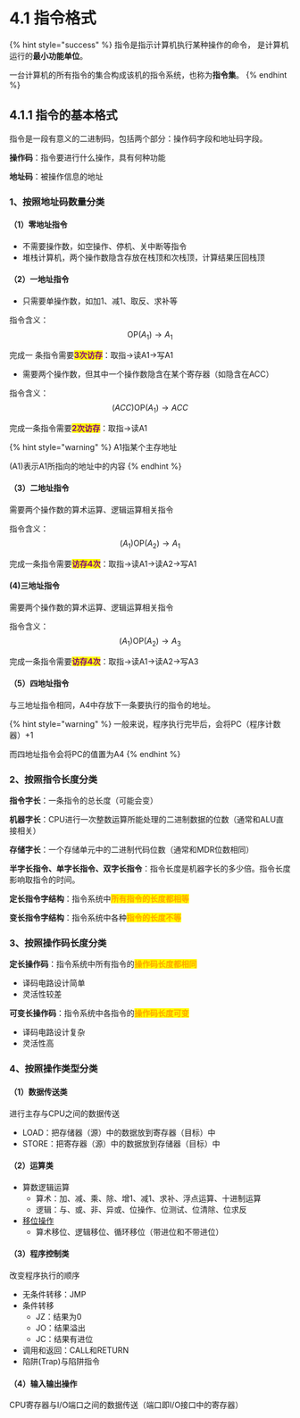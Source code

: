 # 4.1 指令格式

{% hint style="success" %}
指令是指示计算机执行某种操作的命令， 是计算机运行的**最小功能单位**。 

一台计算机的所有指令的集合构成该机的指令系统，也称为**指令集**。
{% endhint %}

## 4.1.1 指令的基本格式

指令是一段有意义的二进制码，包括两个部分：操作码字段和地址码字段。

**操作码**：指令要进行什么操作，具有何种功能

**地址码**：被操作信息的地址

### 1、按照地址码数量分类

#### （1）零地址指令

* 不需要操作数，如空操作、停机、关中断等指令
* 堆栈计算机，两个操作数隐含存放在栈顶和次栈顶，计算结果压回栈顶

#### （2）一地址指令

* 只需要单操作数，如加1、减1、取反、求补等

指令含义：$$\text{OP}(A_{1})\to A_{1}$$

完成一 条指令需要<mark style="color:purple;">**3次访存**</mark>：取指→读A1→写A1

* 需要两个操作数，但其中一个操作数隐含在某个寄存器（如隐含在ACC）

指令含义：$$(ACC)\text{OP}(A_{1})\to ACC$$

完成一条指令需要<mark style="color:purple;">**2次访存**</mark>：取指→读A1

{% hint style="warning" %}
A1指某个主存地址

(A1)表示A1所指向的地址中的内容
{% endhint %}

#### （3）二地址指令

需要两个操作数的算术运算、逻辑运算相关指令

指令含义：$$(A_{1})\text{OP}(A_{2})\to A_{1}$$

完成一条指令需要<mark style="color:purple;">**访存4次**</mark>：取指→读A1→读A2→写A1

#### (4)三地址指令

需要两个操作数的算术运算、逻辑运算相关指令

指令含义：$$(A_{1})\text{OP}(A_{2})\to A_{3}$$

完成一条指令需要<mark style="color:purple;">**访存4次**</mark>：取指→读A1→读A2→写A3

#### （5）四地址指令

与三地址指令相同，A4中存放下一条要执行的指令的地址。

{% hint style="warning" %}
一般来说，程序执行完毕后，会将PC（程序计数器）+1

而四地址指令会将PC的值置为A4
{% endhint %}

### 2、按照指令长度分类

**指令字长**：一条指令的总长度（可能会变）

**机器字长**：CPU进行一次整数运算所能处理的二进制数据的位数（通常和ALU直接相关）

**存储字长**：一个存储单元中的二进制代码位数（通常和MDR位数相同）

**半字长指令、单字长指令、双字长指令**：指令长度是机器字长的多少倍。指令长度影响取指令的时间。



**定长指令字结构**：指令系统中<mark style="color:orange;">**所有指令的长度都相等**</mark>

**变长指令字结构**：指令系统中各种<mark style="color:orange;">**指令的长度不等**</mark>

### 3、按照操作码长度分类

**定长操作码**：指令系统中所有指令的<mark style="color:orange;">**操作码长度都相同**</mark>

* 译码电路设计简单
* 灵活性较差

**可变长操作码**：指令系统中各指令的<mark style="color:orange;">**操作码长度可变**</mark>

* 译码电路设计复杂
* 灵活性高

### 4、按照操作类型分类

#### （1）数据传送类

进行主存与CPU之间的数据传送

* LOAD：把存储器（源）中的数据放到寄存器（目标）中
* STORE：把寄存器（源）中的数据放到存储器（目标）中

#### （2）运算类

* 算数逻辑运算
  * 算术：加、减、乘、除、增1、减1、求补、浮点运算、十进制运算
  * 逻辑：与、或、非、异或、位操作、位测试、位清除、位求反
* [移位操作](../di-er-zhang-shu-ju-de-biao-shi-he-yun-suan/2.2-ding-dian-shu-de-biao-shi-yu-yun-suan.md#1-ding-dian-shu-de-yi-wei-yun-suan)
  * 算术移位、逻辑移位、循环移位（带进位和不带进位）

#### （3）程序控制类

改变程序执行的顺序

* 无条件转移：JMP
* 条件转移
  * JZ：结果为0
  * JO：结果溢出
  * JC：结果有进位 
* 调用和返回：CALL和RETURN
* 陷阱(Trap)与陷阱指令

#### （4）输入输出操作

CPU寄存器与I/O端口之间的数据传送（端口即I/O接口中的寄存器）
